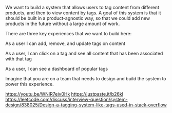 We want to build a system that allows users to tag content from different products, and then to view content by tags. A goal of this system is that it should be built in a product-agnostic way, so that we could add new products in the future without a large amount of work.

There are three key experiences that we want to build here:

As a user I can add, remove, and update tags on content

As a user, I can click on a tag and see all content that has been associated with that tag

As a user, I can see a dashboard of popular tags

Imagine that you are on a team that needs to design and build the system to power this experience.

https://youtu.be/WNIR7eiv0Hk
https://justpaste.it/b26kl
https://leetcode.com/discuss/interview-question/system-design/838025/Design-a-tagging-system-like-tags-used-in-stack-overflow
